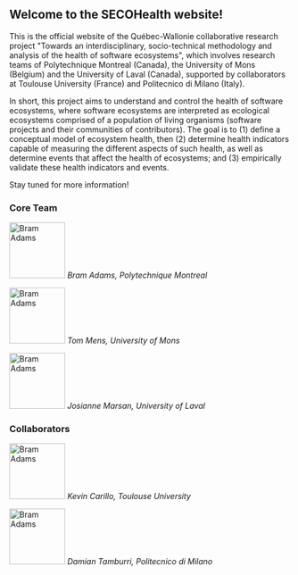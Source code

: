 ## Welcome to the SECOHealth website!

This is the official website of the Québec-Wallonie collaborative research project "Towards an interdisciplinary, socio-technical methodology and analysis of the health of software ecosystems", which involves research teams of Polytechnique Montreal (Canada), the University of Mons (Belgium) and the University of Laval (Canada), supported by collaborators at Toulouse University (France) and Politecnico di Milano (Italy).

In short, this project aims to understand and control the health of software ecosystems, where software ecosystems are interpreted as ecological ecosystems comprised of a population of living organisms (software projects and their communities of contributors). The goal is to (1) define a conceptual model of ecosystem health, then (2) determine health indicators capable of measuring the different aspects of such health, as well as determine events that affect the health of ecosystems; and (3) empirically validate these health indicators and events.

Stay tuned for more information!

### Core Team

[<img src="http://mcis.polymtl.ca/images/me2.jpg" alt="Bram Adams" width="100">](http://mcis.polymtl.ca) 
*Bram Adams, Polytechnique Montreal*

[<img src="http://informatique.umons.ac.be/perso/Mens.Tom/images/tommens.jpg" alt="Bram Adams" width="100">](http://informatique.umons.ac.be/perso/Mens.Tom/)
*Tom Mens, University of Mons*

[<img src="http://www4.fsa.ulaval.ca/wp-content/uploads/2015/06/josianne-marsan.jpg" alt="Bram Adams" width="100">](http://www4.fsa.ulaval.ca/enseignants/josianne-marsan/) 
*Josianne Marsan, University of Laval*

### Collaborators

[<img src="http://www.tbs-education.fr/sites/default/files/styles/w220h220/public/professeur/k.carilloen.jpg?itok=EnQNKfqR" alt="Bram Adams" width="100">](http://www.tbs-education.fr/en/faculty-research/faculty/resident-and-affiliated-faculty-members/carillo-kevin)
*Kevin Carillo, Toulouse University*

[<img src="https://scholar.google.ca/citations?view_op=medium_photo&user=l7BGAq8AAAAJ&citpid=3" alt="Bram Adams" width="100">](https://scholar.google.ca/citations?user=l7BGAq8AAAAJ&hl=en) 
*Damian Tamburri, Politecnico di Milano*






